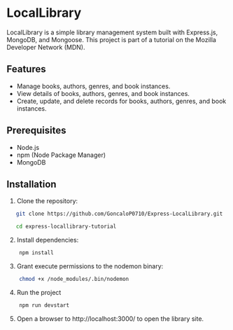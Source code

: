 # LocalLibrary

LocalLibrary is a simple library management system built with Express.js, MongoDB, and Mongoose. This project is part of a tutorial on the Mozilla Developer Network (MDN).

## Features

- Manage books, authors, genres, and book instances.
- View details of books, authors, genres, and book instances.
- Create, update, and delete records for books, authors, genres, and book instances.

## Prerequisites

- Node.js
- npm (Node Package Manager)
- MongoDB

## Installation

1. Clone the repository:

```sh
   git clone https://github.com/GoncaloP0710/Express-LocalLibrary.git
```
```sh
   cd express-locallibrary-tutorial
```

2. Install dependencies:

```sh
    npm install
```

3. Grant execute permissions to the nodemon binary:

```sh
    chmod +x /node_modules/.bin/nodemon
```

4. Run the project

```sh
    npm run devstart
```

5. Open a browser to http://localhost:3000/ to open the library site.
